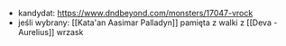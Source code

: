 * kandydat: https://www.dndbeyond.com/monsters/17047-vrock
* jeśli wybrany: [[Kata'an Aasimar Palladyn]] pamięta z walki z [[Deva - Aurelius]] wrzask 